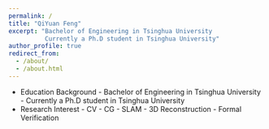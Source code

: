 ```yaml
---
permalink: /
title: "QiYuan Feng"
excerpt: "Bachelor of Engineering in Tsinghua University
          Currently a Ph.D student in Tsinghua University"
author_profile: true
redirect_from: 
  - /about/
  - /about.html
---
```

- Education Background
          - Bachelor of Engineering in Tsinghua University
          - Currently a Ph.D student in Tsinghua University
- Research Interest
          - CV
          - CG
          - SLAM
          - 3D Reconstruction
          - Formal Verification

